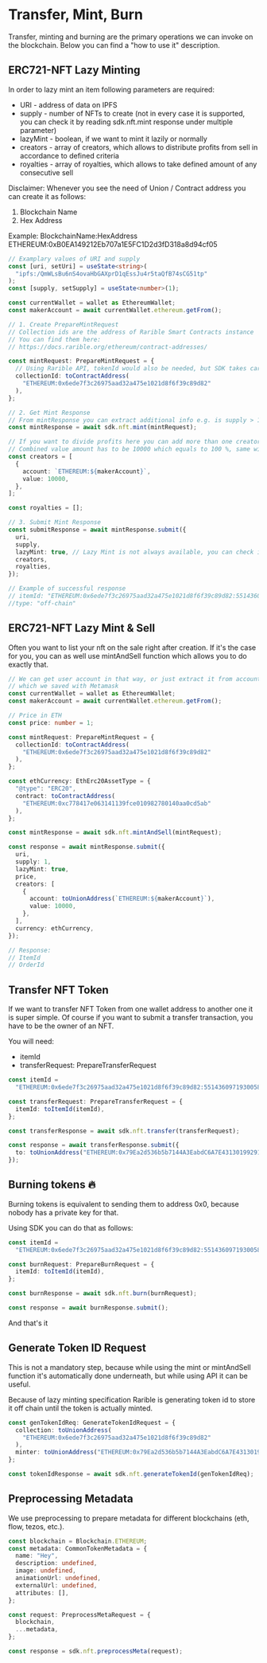 # Transfer, Mint, Burn

Transfer, minting and burning are the primary operations we can invoke on the blockchain. Below you can find a "how to use it" description.

## ERC721-NFT Lazy Minting

In order to lazy mint an item following parameters are required:

- URI - address of data on IPFS
- supply - number of NFTs to create (not in every case it is supported, you can check it by reading sdk.nft.mint response under multiple parameter)
- lazyMint - boolean, if we want to mint it lazily or normally
- creators - array of creators, which allows to distribute profits from sell in accordance to defined criteria
- royalties - array of royalties, which allows to take defined amount of any consecutive sell

Disclaimer:
Whenever you see the need of Union / Contract address you can create it as follows:

1. Blockchain Name
2. Hex Address

Example:
BlockchainName:HexAddress
ETHEREUM:0xB0EA149212Eb707a1E5FC1D2d3fD318a8d94cf05

```typescript
// Examplary values of URI and supply
const [uri, setUri] = useState<string>(
  "ipfs:/QmWLsBu6nS4ovaHbGAXprD1qEssJu4r5taQfB74sCG51tp"
);
const [supply, setSupply] = useState<number>(1);

const currentWallet = wallet as EthereumWallet;
const makerAccount = await currentWallet.ethereum.getFrom();

// 1. Create PrepareMintRequest
// Collection ids are the address of Rarible Smart Contracts instance
// You can find them here:
// https://docs.rarible.org/ethereum/contract-addresses/

const mintRequest: PrepareMintRequest = {
  // Using Rarible API, tokenId would also be needed, but SDK takes care for that
  collectionId: toContractAddress(
    "ETHEREUM:0x6ede7f3c26975aad32a475e1021d8f6f39c89d82"
  ),
};

// 2. Get Mint Response
// From mintResponse you can extract additional info e.g. is supply > 1 enabled
const mintResponse = await sdk.nft.mint(mintRequest);

// If you want to divide profits here you can add more than one creator object
// Combined value amount has to be 10000 which equals to 100 %, same with royalties
const creators = [
  {
    account: `ETHEREUM:${makerAccount}`,
    value: 10000,
  },
];

const royalties = [];

// 3. Submit Mint Response
const submitResponse = await mintResponse.submit({
  uri,
  supply,
  lazyMint: true, // Lazy Mint is not always available, you can check it in mint response created in step 2
  creators,
  royalties,
});

// Example of successful response
// itemId: "ETHEREUM:0x6ede7f3c26975aad32a475e1021d8f6f39c89d82:55143609719300586327244080327388661151936544170854464635146779205246455382047"
//type: "off-chain"
```

## ERC721-NFT Lazy Mint & Sell

Often you want to list your nft on the sale right after creation. If it's the case for you, you can as well use mintAndSell function which allows you to do exactly that.

```typescript
// We can get user account in that way, or just extract it from accounts
// which we saved with Metamask
const currentWallet = wallet as EthereumWallet;
const makerAccount = await currentWallet.ethereum.getFrom();

// Price in ETH
const price: number = 1;

const mintRequest: PrepareMintRequest = {
  collectionId: toContractAddress(
    "ETHEREUM:0x6ede7f3c26975aad32a475e1021d8f6f39c89d82"
  ),
};

const ethCurrency: EthErc20AssetType = {
  "@type": "ERC20",
  contract: toContractAddress(
    "ETHEREUM:0xc778417e063141139fce010982780140aa0cd5ab"
  ),
};

const mintResponse = await sdk.nft.mintAndSell(mintRequest);

const response = await mintResponse.submit({
  uri,
  supply: 1,
  lazyMint: true,
  price,
  creators: [
    {
      account: toUnionAddress(`ETHEREUM:${makerAccount}`),
      value: 10000,
    },
  ],
  currency: ethCurrency,
});

// Response:
// ItemId
// OrderId
```

## Transfer NFT Token

If we want to transfer NFT Token from one wallet address to another one it is super simple.
Of course if you want to submit a transfer transaction, you have to be the owner of an NFT.

You will need:

- itemId
- transferRequest: PrepareTransferRequest

```typescript
const itemId =
  "ETHEREUM:0x6ede7f3c26975aad32a475e1021d8f6f39c89d82:55143609719300586327244080327388661151936544170854464635146779205246455382052";

const transferRequest: PrepareTransferRequest = {
  itemId: toItemId(itemId),
};

const transferResponse = await sdk.nft.transfer(transferRequest);

const response = await transferResponse.submit({
  to: toUnionAddress("ETHEREUM:0x79Ea2d536b5b7144A3EabdC6A7E43130199291c0"),
});
```

## Burning tokens 🔥

Burning tokens is equivalent to sending them to address 0x0, because nobody has a private key for that.

Using SDK you can do that as follows:

```typescript
const itemId =
  "ETHEREUM:0x6ede7f3c26975aad32a475e1021d8f6f39c89d82:55143609719300586327244080327388661151936544170854464635146779205246455382052";

const burnRequest: PrepareBurnRequest = {
  itemId: toItemId(itemId),
};

const burnResponse = await sdk.nft.burn(burnRequest);

const response = await burnResponse.submit();
```

And that's it

## Generate Token ID Request

This is not a mandatory step, because while using the mint or mintAndSell function it's automatically done underneath, but while using API it can be useful.

Because of lazy minting specification Rarible is generating token id to store it off chain until the token is actually minted.

```typescript
const genTokenIdReq: GenerateTokenIdRequest = {
  collection: toUnionAddress(
    "ETHEREUM:0x6ede7f3c26975aad32a475e1021d8f6f39c89d82"
  ),
  minter: toUnionAddress("ETHEREUM:0x79Ea2d536b5b7144A3EabdC6A7E43130199291c0"),
};

const tokenIdResponse = await sdk.nft.generateTokenId(genTokenIdReq);
```

## Preprocessing Metadata

We use preprocessing to prepare metadata for different blockchains (eth, flow, tezos, etc.).

```typescript
const blockchain = Blockchain.ETHEREUM;
const metadata: CommonTokenMetadata = {
  name: "Hey",
  description: undefined,
  image: undefined,
  animationUrl: undefined,
  externalUrl: undefined,
  attributes: [],
};

const request: PreprocessMetaRequest = {
  blockchain,
  ...metadata,
};

const response = sdk.nft.preprocessMeta(request);
```
